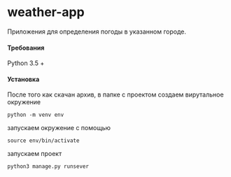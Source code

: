 # weather-app
Приложения для определения погоды в указанном городе.

#### Требования
Python 3.5 +

#### Установка
После того как скачан архив, в папке с проектом создаем вирутальное окружение

`python -m venv env`

запускаем окружение с помощью

`source env/bin/activate`

запускаем проект

`python3 manage.py runsever`
